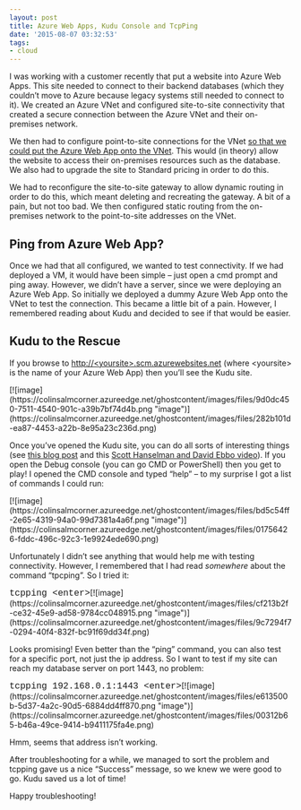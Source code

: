 ```yaml
---
layout: post
title: Azure Web Apps, Kudu Console and TcpPing
date: '2015-08-07 03:32:53'
tags:
- cloud
---
```


I was working with a customer recently that put a website into Azure Web Apps. This site needed to connect to their backend databases (which they couldn’t move to Azure because legacy systems still needed to connect to it). We created an Azure VNet and configured site-to-site connectivity that created a secure connection between the Azure VNet and their on-premises network.

We then had to configure point-to-site connections for the VNet [so that we could put the Azure Web App onto the VNet](https://azure.microsoft.com/en-us/documentation/articles/web-sites-integrate-with-vnet/). This would (in theory) allow the website to access their on-premises resources such as the database. We also had to upgrade the site to Standard pricing in order to do this.

We had to reconfigure the site-to-site gateway to allow dynamic routing in order to do this, which meant deleting and recreating the gateway. A bit of a pain, but not too bad. We then configured static routing from the on-premises network to the point-to-site addresses on the VNet.

## Ping from Azure Web App?

Once we had that all configured, we wanted to test connectivity. If we had deployed a VM, it would have been simple – just open a cmd prompt and ping away. However, we didn’t have a server, since we were deploying an Azure Web App. So initially we deployed a dummy Azure Web App onto the VNet to test the connection. This became a little bit of a pain. However, I remembered reading about Kudu and decided to see if that would be easier.

## Kudu to the Rescue

If you browse to [http://\<yoursite\>.scm.azurewebsites.net](http://<yoursite>.scm.azurewebsites.net) (where \<yoursite\> is the name of your Azure Web App) then you’ll see the Kudu site.

<!--kg-card-begin: html-->[![image](https://colinsalmcorner.azureedge.net/ghostcontent/images/files/9d0dc450-7511-4540-901c-a39b7bf74d4b.png "image")](https://colinsalmcorner.azureedge.net/ghostcontent/images/files/282b101d-ea87-4453-a22b-8e95a23c236d.png)<!--kg-card-end: html-->

Once you’ve opened the Kudu site, you can do all sorts of interesting things (see [this blog post](http://blogs.msdn.com/b/benjaminperkins/archive/2014/03/24/using-kudu-with-windows-azure-web-sites.aspx) and this [Scott Hanselman and David Ebbo video](https://channel9.msdn.com/Shows/Azure-Friday/What-is-Kudu-Azure-Web-Sites-Deployment-with-David-Ebbo)). If you open the Debug console (you can go CMD or PowerShell) then you get to play! I opened the CMD console and typed “help” – to my surprise I got a list of commands I could run:

<!--kg-card-begin: html-->[![image](https://colinsalmcorner.azureedge.net/ghostcontent/images/files/bd5c54ff-2e65-4319-94a0-99d7381a4a6f.png "image")](https://colinsalmcorner.azureedge.net/ghostcontent/images/files/01756426-fddc-496c-92c3-1e9924ede690.png)<!--kg-card-end: html-->

Unfortunately I didn’t see anything that would help me with testing connectivity. However, I remembered that I had read _somewhere_ about the command “tpcping”. So I tried it:

<!--kg-card-begin: html--><font size="3" face="Courier New">tcpping &lt;enter&gt;</font><!--kg-card-end: html--><!--kg-card-begin: html-->[![image](https://colinsalmcorner.azureedge.net/ghostcontent/images/files/cf213b2f-ce32-45e9-ad58-9784cc048915.png "image")](https://colinsalmcorner.azureedge.net/ghostcontent/images/files/9c7294f7-0294-40f4-832f-bc91f69dd34f.png)<!--kg-card-end: html-->

Looks promising! Even better than the “ping” command, you can also test for a specific port, not just the ip address. So I want to test if my site can reach my database server on port 1443, no problem:

<!--kg-card-begin: html--><font size="3" face="Courier New">tcpping 192.168.0.1:1443 &lt;enter&gt;</font><!--kg-card-end: html--><!--kg-card-begin: html-->[![image](https://colinsalmcorner.azureedge.net/ghostcontent/images/files/e613500b-5d37-4a2c-90d5-6884dd4ff870.png "image")](https://colinsalmcorner.azureedge.net/ghostcontent/images/files/00312b65-b46a-49ce-9414-b9411175fa4e.png)<!--kg-card-end: html-->

Hmm, seems that address isn’t working.

After troubleshooting for a while, we managed to sort the problem and tcpping gave us a nice “Success” message, so we knew we were good to go. Kudu saved us a lot of time!

Happy troubleshooting!

